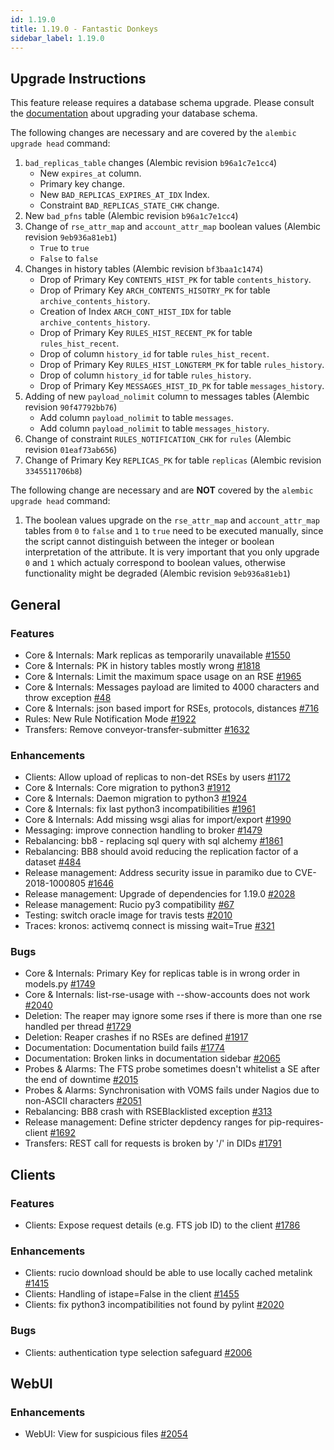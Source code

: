 ```yaml
---
id: 1.19.0
title: 1.19.0 - Fantastic Donkeys
sidebar_label: 1.19.0
---
```


## Upgrade Instructions

This feature release requires a database schema upgrade. Please consult
the
[documentation](https://rucio.readthedocs.io/en/latest/database.html)
about upgrading your database schema.

The following changes are necessary and are covered by the
`alembic upgrade head` command:

1.  `bad_replicas_table` changes (Alembic revision `b96a1c7e1cc4`)
    -   New `expires_at` column.
    -   Primary key change.
    -   New `BAD_REPLICAS_EXPIRES_AT_IDX` Index.
    -   Constraint `BAD_REPLICAS_STATE_CHK` change.
2.  New `bad_pfns` table (Alembic revision `b96a1c7e1cc4`)
3.  Change of `rse_attr_map` and `account_attr_map` boolean values
    (Alembic revision `9eb936a81eb1`)
    -   `True` to `true`
    -   `False` to `false`
4.  Changes in history tables (Alembic revision `bf3baa1c1474`)
    -   Drop of Primary Key `CONTENTS_HIST_PK` for table
        `contents_history`.
    -   Drop of Primary Key `ARCH_CONTENTS_HISOTRY_PK` for table
        `archive_contents_history`.
    -   Creation of Index `ARCH_CONT_HIST_IDX` for table
        `archive_contents_history`.
    -   Drop of Primary Key `RULES_HIST_RECENT_PK` for table
        `rules_hist_recent`.
    -   Drop of column `history_id` for table `rules_hist_recent`.
    -   Drop of Primary Key `RULES_HIST_LONGTERM_PK` for table
        `rules_history`.
    -   Drop of column `history_id` for table `rules_history`.
    -   Drop of Primary Key `MESSAGES_HIST_ID_PK` for table
        `messages_history`.
5.  Adding of new `payload_nolimit` column to messages tables (Alembic
    revision `90f47792bb76`)
    -   Add column `payload_nolimit` to table `messages`.
    -   Add column `payload_nolimit` to table `messages_history`.
6.  Change of constraint `RULES_NOTIFICATION_CHK` for `rules` (Alembic
    revision `01eaf73ab656`)
7.  Change of Primary Key `REPLICAS_PK` for table `replicas` (Alembic
    revision `3345511706b8`)

The following change are necessary and are **NOT** covered by the
`alembic upgrade head` command:

1.  The boolean values upgrade on the `rse_attr_map` and
    `account_attr_map` tables from `0` to `false` and `1` to `true` need
    to be executed manually, since the script cannot distinguish between
    the integer or boolean interpretation of the attribute. It is very
    important that you only upgrade `0` and `1` which actualy correspond
    to boolean values, otherwise functionality might be degraded
    (Alembic revision `9eb936a81eb1`)

## General

### Features

-   Core & Internals: Mark replicas as temporarily unavailable
    [\#1550](https://github.com/rucio/rucio/issues/1550)
-   Core & Internals: PK in history tables mostly wrong
    [\#1818](https://github.com/rucio/rucio/issues/1818)
-   Core & Internals: Limit the maximum space usage on an RSE
    [\#1965](https://github.com/rucio/rucio/issues/1965)
-   Core & Internals: Messages payload are limited to 4000 characters
    and throw exception [\#48](https://github.com/rucio/rucio/issues/48)
-   Core & Internals: json based import for RSEs, protocols, distances
    [\#716](https://github.com/rucio/rucio/issues/716)
-   Rules: New Rule Notification Mode
    [\#1922](https://github.com/rucio/rucio/issues/1922)
-   Transfers: Remove conveyor-transfer-submitter
    [\#1632](https://github.com/rucio/rucio/issues/1632)

### Enhancements

-   Clients: Allow upload of replicas to non-det RSEs by users
    [\#1172](https://github.com/rucio/rucio/issues/1172)
-   Core & Internals: Core migration to python3
    [\#1912](https://github.com/rucio/rucio/issues/1912)
-   Core & Internals: Daemon migration to python3
    [\#1924](https://github.com/rucio/rucio/issues/1924)
-   Core & Internals: fix last python3 incompatibilities
    [\#1961](https://github.com/rucio/rucio/issues/1961)
-   Core & Internals: Add missing wsgi alias for import/export
    [\#1990](https://github.com/rucio/rucio/issues/1990)
-   Messaging: improve connection handling to broker
    [\#1479](https://github.com/rucio/rucio/issues/1479)
-   Rebalancing: bb8 - replacing sql query with sql alchemy
    [\#1861](https://github.com/rucio/rucio/issues/1861)
-   Rebalancing: BB8 should avoid reducing the replication factor of a
    dataset [\#484](https://github.com/rucio/rucio/issues/484)
-   Release management: Address security issue in paramiko due to
    CVE-2018-1000805
    [\#1646](https://github.com/rucio/rucio/issues/1646)
-   Release management: Upgrade of dependencies for 1.19.0
    [\#2028](https://github.com/rucio/rucio/issues/2028)
-   Release management: Rucio py3 compatibility
    [\#67](https://github.com/rucio/rucio/issues/67)
-   Testing: switch oracle image for travis tests
    [\#2010](https://github.com/rucio/rucio/issues/2010)
-   Traces: kronos: activemq connect is missing wait=True
    [\#321](https://github.com/rucio/rucio/issues/321)

### Bugs

-   Core & Internals: Primary Key for replicas table is in wrong order
    in models.py [\#1749](https://github.com/rucio/rucio/issues/1749)
-   Core & Internals: list-rse-usage with \--show-accounts does not work
    [\#2040](https://github.com/rucio/rucio/issues/2040)
-   Deletion: The reaper may ignore some rses if there is more than one
    rse handled per thread
    [\#1729](https://github.com/rucio/rucio/issues/1729)
-   Deletion: Reaper crashes if no RSEs are defined
    [\#1917](https://github.com/rucio/rucio/issues/1917)
-   Documentation: Documentation build fails
    [\#1774](https://github.com/rucio/rucio/issues/1774)
-   Documentation: Broken links in documentation sidebar
    [\#2065](https://github.com/rucio/rucio/issues/2065)
-   Probes & Alarms: The FTS probe sometimes doesn\'t whitelist a SE
    after the end of downtime
    [\#2015](https://github.com/rucio/rucio/issues/2015)
-   Probes & Alarms: Synchronisation with VOMS fails under Nagios due to
    non-ASCII characters
    [\#2051](https://github.com/rucio/rucio/issues/2051)
-   Rebalancing: BB8 crash with RSEBlacklisted exception
    [\#313](https://github.com/rucio/rucio/issues/313)
-   Release management: Define stricter depdency ranges for
    pip-requires-client
    [\#1692](https://github.com/rucio/rucio/issues/1692)
-   Transfers: REST call for requests is broken by \'/\' in DIDs
    [\#1791](https://github.com/rucio/rucio/issues/1791)

## Clients

### Features

-   Clients: Expose request details (e.g. FTS job ID) to the client
    [\#1786](https://github.com/rucio/rucio/issues/1786)

### Enhancements

-   Clients: rucio download should be able to use locally cached
    metalink [\#1415](https://github.com/rucio/rucio/issues/1415)
-   Clients: Handling of istape=False in the client
    [\#1455](https://github.com/rucio/rucio/issues/1455)
-   Clients: fix python3 incompatibilities not found by pylint
    [\#2020](https://github.com/rucio/rucio/issues/2020)

### Bugs

-   Clients: authentication type selection safeguard
    [\#2006](https://github.com/rucio/rucio/issues/2006)

## WebUI

### Enhancements

-   WebUI: View for suspicious files
    [\#2054](https://github.com/rucio/rucio/issues/2054)
